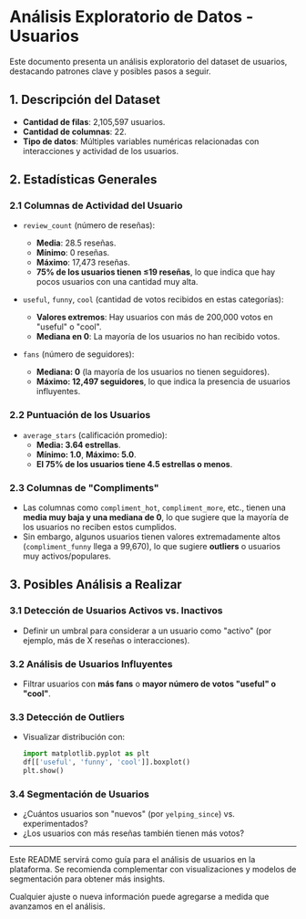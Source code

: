 # Análisis Exploratorio de Datos - Usuarios

Este documento presenta un análisis exploratorio del dataset de usuarios, destacando patrones clave y posibles pasos a seguir.

## 1. Descripción del Dataset

- **Cantidad de filas**: 2,105,597 usuarios.
- **Cantidad de columnas**: 22.
- **Tipo de datos**: Múltiples variables numéricas relacionadas con interacciones y actividad de los usuarios.

## 2. Estadísticas Generales

### 2.1 Columnas de Actividad del Usuario

- `review_count` (número de reseñas):
  - **Media**: 28.5 reseñas.
  - **Mínimo**: 0 reseñas.
  - **Máximo**: 17,473 reseñas.
  - **75% de los usuarios tienen ≤19 reseñas**, lo que indica que hay pocos usuarios con una cantidad muy alta.

- `useful`, `funny`, `cool` (cantidad de votos recibidos en estas categorías):
  - **Valores extremos**: Hay usuarios con más de 200,000 votos en "useful" o "cool".
  - **Mediana en 0**: La mayoría de los usuarios no han recibido votos.

- `fans` (número de seguidores):
  - **Mediana: 0** (la mayoría de los usuarios no tienen seguidores).
  - **Máximo: 12,497 seguidores**, lo que indica la presencia de usuarios influyentes.

### 2.2 Puntuación de los Usuarios

- `average_stars` (calificación promedio):
  - **Media: 3.64 estrellas**.
  - **Mínimo: 1.0**, **Máximo: 5.0**.
  - **El 75% de los usuarios tiene 4.5 estrellas o menos**.

### 2.3 Columnas de "Compliments"

- Las columnas como `compliment_hot`, `compliment_more`, etc., tienen una **media muy baja y una mediana de 0**, lo que sugiere que la mayoría de los usuarios no reciben estos cumplidos.
- Sin embargo, algunos usuarios tienen valores extremadamente altos (`compliment_funny` llega a 99,670), lo que sugiere **outliers** o usuarios muy activos/populares.

## 3. Posibles Análisis a Realizar

### 3.1 Detección de Usuarios Activos vs. Inactivos
- Definir un umbral para considerar a un usuario como "activo" (por ejemplo, más de X reseñas o interacciones).

### 3.2 Análisis de Usuarios Influyentes
- Filtrar usuarios con **más fans** o **mayor número de votos "useful" o "cool"**.

### 3.3 Detección de Outliers
- Visualizar distribución con:
  ```python
  import matplotlib.pyplot as plt
  df[['useful', 'funny', 'cool']].boxplot()
  plt.show()
  ```

### 3.4 Segmentación de Usuarios
- ¿Cuántos usuarios son "nuevos" (por `yelping_since`) vs. experimentados?
- ¿Los usuarios con más reseñas también tienen más votos?

---

Este README servirá como guía para el análisis de usuarios en la plataforma. Se recomienda complementar con visualizaciones y modelos de segmentación para obtener más insights.

Cualquier ajuste o nueva información puede agregarse a medida que avanzamos en el análisis.

